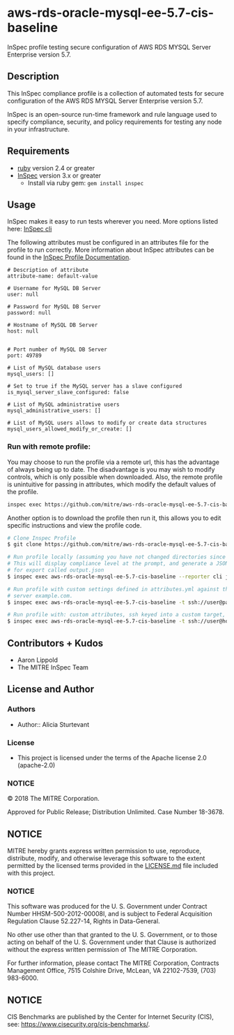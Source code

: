 # aws-rds-oracle-mysql-ee-5.7-cis-baseline

InSpec profile testing secure configuration of AWS RDS MYSQL Server Enterprise version 5.7.

## Description

This InSpec compliance profile is a collection of automated tests for secure configuration of the AWS RDS MYSQL Server Enterprise version 5.7.

InSpec is an open-source run-time framework and rule language used to specify compliance, security, and policy requirements for testing any node in your infrastructure.

## Requirements

- [ruby](https://www.ruby-lang.org/en/) version 2.4  or greater
- [InSpec](http://inspec.io/) version 3.x or greater
    - Install via ruby gem: `gem install inspec`

## Usage
InSpec makes it easy to run tests wherever you need. More options listed here: [InSpec cli](http://inspec.io/docs/reference/cli/)

The following attributes must be configured in an attributes file for the profile to run correctly. More information about InSpec attributes can be found in the [InSpec Profile Documentation](https://www.inspec.io/docs/reference/profiles/).

```
# Description of attribute
attribute-name: default-value

# Username for MySQL DB Server
user: null

# Password for MySQL DB Server
password: null

# Hostname of MySQL DB Server
host: null


# Port number of MySQL DB Server
port: 49789

# List of MySQL database users
mysql_users: []

# Set to true if the MySQL server has a slave configured
is_mysql_server_slave_configured: false

# List of MySQL administrative users
mysql_administrative_users: []

# List of MySQL users allows to modify or create data structures
mysql_users_allowed_modify_or_create: []
```

### Run with remote profile:
You may choose to run the profile via a remote url, this has the advantage of always being up to date.
The disadvantage is you may wish to modify controls, which is only possible when downloaded.
Also, the remote profile is unintuitive for passing in attributes, which modify the default values of the profile.
``` bash
inspec exec https://github.com/mitre/aws-rds-oracle-mysql-ee-5.7-cis-baseline.git
```

Another option is to download the profile then run it, this allows you to edit specific instructions and view the profile code.
``` bash
# Clone Inspec Profile
$ git clone https://github.com/mitre/aws-rds-oracle-mysql-ee-5.7-cis-baseline.git

# Run profile locally (assuming you have not changed directories since cloning)
# This will display compliance level at the prompt, and generate a JSON file 
# for export called output.json
$ inspec exec aws-rds-oracle-mysql-ee-5.7-cis-baseline --reporter cli json:output.json

# Run profile with custom settings defined in attributes.yml against the target 
# server example.com. 
$ inspec exec aws-rds-oracle-mysql-ee-5.7-cis-baseline -t ssh://user@password:example.com --attrs attributes.yml --reporter cli json:output.json

# Run profile with: custom attributes, ssh keyed into a custom target, and sudo.
$ inspec exec aws-rds-oracle-mysql-ee-5.7-cis-baseline -t ssh://user@hostname -i /path/to/key --sudo --attrs attributes.yml --reporter cli json:output.json
```


## Contributors + Kudos

- Aaron Lippold
- The MITRE InSpec Team

## License and Author

### Authors
- Author:: Alicia Sturtevant

### License  

* This project is licensed under the terms of the Apache license 2.0 (apache-2.0)

### NOTICE  

© 2018 The MITRE Corporation.  

Approved for Public Release; Distribution Unlimited. Case Number 18-3678.  

## NOTICE  

MITRE hereby grants express written permission to use, reproduce, distribute, modify, and otherwise leverage this software to the extent permitted by the licensed terms provided in the [LICENSE.md](../LICENSE.md) file included with this project.

### NOTICE  

This software was produced for the U. S. Government under Contract Number HHSM-500-2012-00008I, and is subject to Federal Acquisition Regulation Clause 52.227-14, Rights in Data-General.  

No other use other than that granted to the U. S. Government, or to those acting on behalf of the U. S. Government under that Clause is authorized without the express written permission of The MITRE Corporation. 

For further information, please contact The MITRE Corporation, Contracts Management Office, 7515 Colshire Drive, McLean, VA  22102-7539, (703) 983-6000.  

## NOTICE  

CIS Benchmarks are published by the Center for Internet Security (CIS), see: https://www.cisecurity.org/cis-benchmarks/.   
